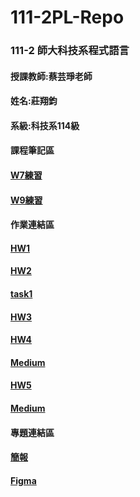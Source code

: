 # 111-2PL-Repo
### 111-2 師大科技系程式語言 
#### 授課教師:蔡芸琤老師
#### 姓名:莊翔鈞
#### 系級:科技系114級
#### 課程筆記區 
#### [W7練習](https://github.com/41071223H/111-2PL-Repo/blob/99e0a9a196a6cc5a9d278d2d8d8cbfa0315879eb/W7%E7%B7%B4%E7%BF%92.ipynb)
#### [W9練習](https://github.com/41071223H/111-2PL-Repo/blob/8a53aac82f98d6829da237f3d0fdf154037e1119/W9%E7%B7%B4%E7%BF%92.ipynb)
#### 作業連結區 
#### [HW1](https://github.com/41071223H/111-2PL-Repo/blob/ee8e66bbbe078258337955de5b632c482d47c177/HW1%20%E5%BB%B6%E4%BC%B8.ipynb)
#### [HW2](https://github.com/41071223H/111-2PL-Repo/blob/2f46ca2fc99908e9c50509076fd7a7bad5912cd9/HW2.ipynb) 
#### [task1](https://github.com/41071223H/111-2PL-Repo/blob/f31a39e63e58fc2f561d54aa0584aeebb26913be/1.ipynb)
#### [HW3](https://github.com/41071223H/111-2PL-Repo/blob/fa992ca0965661941f3baf626083de8e5392854d/HW3.ipynb)
#### [HW4](https://github.com/41071223H/111-2PL-Repo/blob/df34b0b2329788d0e46ee9197e87de457103cca4/HW4.ipynb)
#### [Medium](https://medium.com/@potter20021130/%E6%96%87%E5%AD%97%E6%8E%A2%E5%8B%98-tesla-model-3-%E8%A9%95%E8%AB%96-82e5f04ec572)
#### [HW5](https://github.com/41071223H/111-2PL-Repo/blob/1eb55713feed29efde093456f3f1a0fe87db453d/HW5.ipynb)
#### [Medium](https://medium.com/@potter20021130/%E5%85%A9%E6%AE%B5%E5%BC%8F%E5%BE%85%E8%BD%89-24ca9630bff9)
#### 專題連結區
#### [簡報](https://www.canva.com/design/DAFjL33_mlg/6Ut_Yy0YoHK2sok4FW2q7g/edit?utm_content=DAFjL33_mlg&utm_campaign=designshare&utm_medium=link2&utm_source=sharebutton)
#### [Figma](https://www.figma.com/team_invite/redeem/GpIHzXGMwFYk0UfeV8J4T5)
